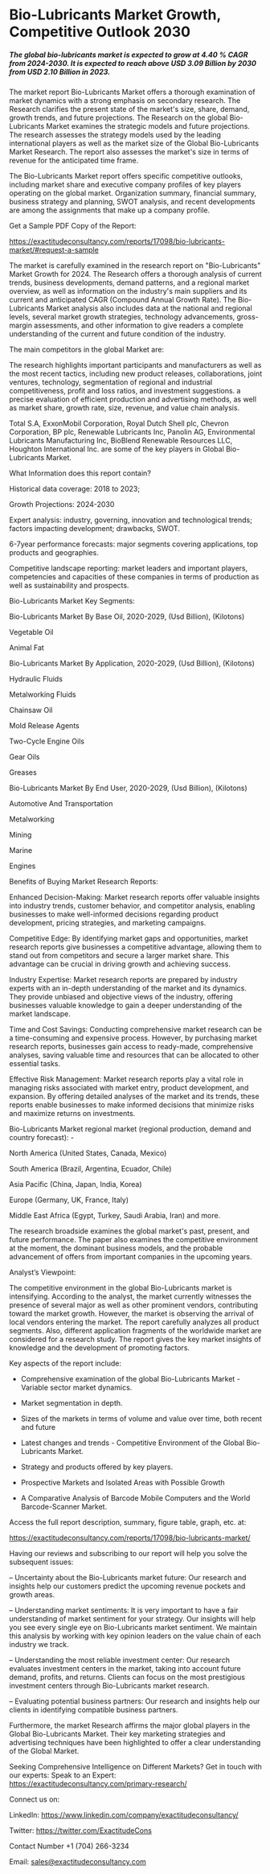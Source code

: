 # Bio-Lubricants Market Growth, Competitive Outlook 2030

##### The global bio-lubricants market is expected to grow at 4.40 % CAGR from 2024-2030. It is expected to reach above USD 3.09 Billion by 2030 from USD 2.10 Billion in 2023.

The market report Bio-Lubricants Market offers a thorough examination of market dynamics with a strong emphasis on secondary research. The Research clarifies the present state of the market's size, share, demand, growth trends, and future projections. The Research on the global Bio-Lubricants Market examines the strategic models and future projections. The research assesses the strategy models used by the leading international players as well as the market size of the Global Bio-Lubricants Market Research. The report also assesses the market's size in terms of revenue for the anticipated time frame.

The Bio-Lubricants Market report offers specific competitive outlooks, including market share and executive company profiles of key players operating on the global market. Organization summary, financial summary, business strategy and planning, SWOT analysis, and recent developments are among the assignments that make up a company profile.

Get a Sample PDF Copy of the Report:

https://exactitudeconsultancy.com/reports/17098/bio-lubricants-market/#request-a-sample

The market is carefully examined in the research report on "Bio-Lubricants" Market Growth for 2024. The Research offers a thorough analysis of current trends, business developments, demand patterns, and a regional market overview, as well as information on the industry's main suppliers and its current and anticipated CAGR (Compound Annual Growth Rate). The Bio-Lubricants Market analysis also includes data at the national and regional levels, several market growth strategies, technology advancements, gross-margin assessments, and other information to give readers a complete understanding of the current and future condition of the industry.

The main competitors in the global Market are:

The research highlights important participants and manufacturers as well as the most recent tactics, including new product releases, collaborations, joint ventures, technology, segmentation of regional and industrial competitiveness, profit and loss ratios, and investment suggestions. a precise evaluation of efficient production and advertising methods, as well as market share, growth rate, size, revenue, and value chain analysis.

Total S.A, ExxonMobil Corporation, Royal Dutch Shell plc, Chevron Corporation, BP plc, Renewable Lubricants Inc, Panolin AG, Environmental Lubricants Manufacturing Inc, BioBlend Renewable Resources LLC, Houghton International Inc. are some of the key players in Global Bio-Lubricants Market.

What Information does this report contain? 

Historical data coverage: 2018 to 2023;

Growth Projections: 2024-2030

Expert analysis: industry, governing, innovation and technological trends; factors impacting development; drawbacks, SWOT. 

6-7year performance forecasts: major segments covering applications, top products and geographies. 

Competitive landscape reporting: market leaders and important players, competencies and capacities of these companies in terms of production as well as sustainability and prospects.

Bio-Lubricants Market Key Segments:

Bio-Lubricants Market By Base Oil, 2020-2029, (Usd Billion), (Kilotons)

Vegetable Oil

Animal Fat

Bio-Lubricants Market By Application, 2020-2029, (Usd Billion), (Kilotons)

Hydraulic Fluids

Metalworking Fluids

Chainsaw Oil

Mold Release Agents

Two-Cycle Engine Oils

Gear Oils

Greases

Bio-Lubricants Market By End User, 2020-2029, (Usd Billion), (Kilotons)

Automotive And Transportation

Metalworking

Mining

Marine

Engines

Benefits of Buying Market Research Reports:

Enhanced Decision-Making: Market research reports offer valuable insights into industry trends, customer behavior, and competitor analysis, enabling businesses to make well-informed decisions regarding product development, pricing strategies, and marketing campaigns.

Competitive Edge: By identifying market gaps and opportunities, market research reports give businesses a competitive advantage, allowing them to stand out from competitors and secure a larger market share. This advantage can be crucial in driving growth and achieving success.

Industry Expertise: Market research reports are prepared by industry experts with an in-depth understanding of the market and its dynamics. They provide unbiased and objective views of the industry, offering businesses valuable knowledge to gain a deeper understanding of the market landscape.

Time and Cost Savings: Conducting comprehensive market research can be a time-consuming and expensive process. However, by purchasing market research reports, businesses gain access to ready-made, comprehensive analyses, saving valuable time and resources that can be allocated to other essential tasks.

Effective Risk Management: Market research reports play a vital role in managing risks associated with market entry, product development, and expansion. By offering detailed analyses of the market and its trends, these reports enable businesses to make informed decisions that minimize risks and maximize returns on investments.

Bio-Lubricants Market regional market (regional production, demand and country forecast): -

North America (United States, Canada, Mexico)

South America (Brazil, Argentina, Ecuador, Chile)

Asia Pacific (China, Japan, India, Korea)

Europe (Germany, UK, France, Italy)

Middle East Africa (Egypt, Turkey, Saudi Arabia, Iran) and more.

The research broadside examines the global market's past, present, and future performance. The paper also examines the competitive environment at the moment, the dominant business models, and the probable advancement of offers from important companies in the upcoming years.

Analyst’s Viewpoint:

The competitive environment in the global Bio-Lubricants market is intensifying. According to the analyst, the market currently witnesses the presence of several major as well as other prominent vendors, contributing toward the market growth. However, the market is observing the arrival of local vendors entering the market. The report carefully analyzes all product segments. Also, different application fragments of the worldwide market are considered for a research study. The report gives the key market insights of knowledge and the development of promoting factors.

Key aspects of the report include:

- Comprehensive examination of the global Bio-Lubricants Market - Variable sector market dynamics.

- Market segmentation in depth.

- Sizes of the markets in terms of volume and value over time, both recent and future

- Latest changes and trends - Competitive Environment of the Global Bio-Lubricants Market.

- Strategy and products offered by key players.

- Prospective Markets and Isolated Areas with Possible Growth

- A Comparative Analysis of Barcode Mobile Computers and the World Barcode-Scanner Market.

Access the full report description, summary, figure table, graph, etc. at:

https://exactitudeconsultancy.com/reports/17098/bio-lubricants-market/

Having our reviews and subscribing to our report will help you solve the subsequent issues:

– Uncertainty about the Bio-Lubricants market future: Our research and insights help our customers predict the upcoming revenue pockets and growth areas.

– Understanding market sentiments: It is very important to have a fair understanding of market sentiment for your strategy. Our insights will help you see every single eye on Bio-Lubricants market sentiment. We maintain this analysis by working with key opinion leaders on the value chain of each industry we track.

– Understanding the most reliable investment center: Our research evaluates investment centers in the market, taking into account future demand, profits, and returns. Clients can focus on the most prestigious investment centers through Bio-Lubricants market research.

– Evaluating potential business partners: Our research and insights help our clients in identifying compatible business partners.

Furthermore, the market Research affirms the major global players in the Global Bio-Lubricants Market. Their key marketing strategies and advertising techniques have been highlighted to offer a clear understanding of the Global Market.

Seeking Comprehensive Intelligence on Different Markets? Get in touch with our experts: Speak to an Expert: https://exactitudeconsultancy.com/primary-research/

Connect us on:

LinkedIn: https://www.linkedin.com/company/exactitudeconsultancy/

Twitter: https://twitter.com/ExactitudeCons

Contact Number +1 (704) 266-3234

Email: sales@exactitudeconsultancy.com
